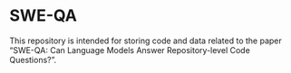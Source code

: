 # SWE-QA
This repository is intended for storing code and data related to the paper “SWE-QA: Can Language Models Answer Repository-level Code Questions?”.  

